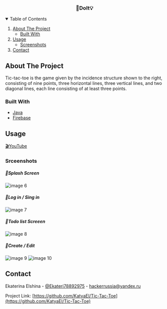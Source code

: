 

<!-- PROJECT LOGO -->
<p>
  <h3 align="center">🎯DoIt💡</h3>
</p>



<!-- TABLE OF CONTENTS -->
<details open="open">
  <summary>Table of Contents</summary>
  <ol>
    <li>
      <a href="#about-the-project">About The Project</a>
      <ul>
        <li><a href="#built-with">Built With</a></li>
      </ul>
    </li>
    <li>
      <a href="#usage">Usage</a>
      <ul>
        <li><a href="#srceenshots">Screenshots</a></li>
      </ul>
    </li>
    <li><a href="#contact">Contact</a></li>
  </ol>
</details>



<!-- ABOUT THE PROJECT -->
## About The Project

Tic-tac-toe is the game given by the incidence structure shown to the right, consisting of nine points, three horizontal lines, three vertical lines, and two diagonal lines, each line consisting of at least three points.


### Built With

* [Java](https://www.java.com/)
* [Firebase](https://firebase.google.com/)


<!-- USAGE EXAMPLES -->
## Usage

[🎬YouTube](https://www.youtube.com/watch?v=H1Gf4L0O-8A)

### Srceenshots

##### 📌Splash Screen
![image 6](https://user-images.githubusercontent.com/55324828/123533949-e2e61c00-d732-11eb-81b7-36e0ee1f6147.png) 

##### 📌Log in / Sing in
![image 7](https://user-images.githubusercontent.com/55324828/123533951-e5487600-d732-11eb-9707-fc2589748ec3.png)

##### 📌Todo list Screeen
![image 8](https://user-images.githubusercontent.com/55324828/123533952-e7123980-d732-11eb-9ebf-24eea753bfb0.png)

##### 📌Create / Edit
![image 9](https://user-images.githubusercontent.com/55324828/123533953-e8436680-d732-11eb-9de1-1d82609dca03.png) ![image 10](https://user-images.githubusercontent.com/55324828/123533958-ef6a7480-d732-11eb-97e2-970bdd654655.png)



<!-- CONTACT -->
## Contact

Ekaterina Elshina - [@Ekateri78892975](https://twitter.com/Ekateri78892975) - hackerrussia@yandex.ru

Project Link: [https://github.com/KatyaEl/Tic-Tac-Toe](https://github.com/KatyaEl/Tic-Tac-Toe)


